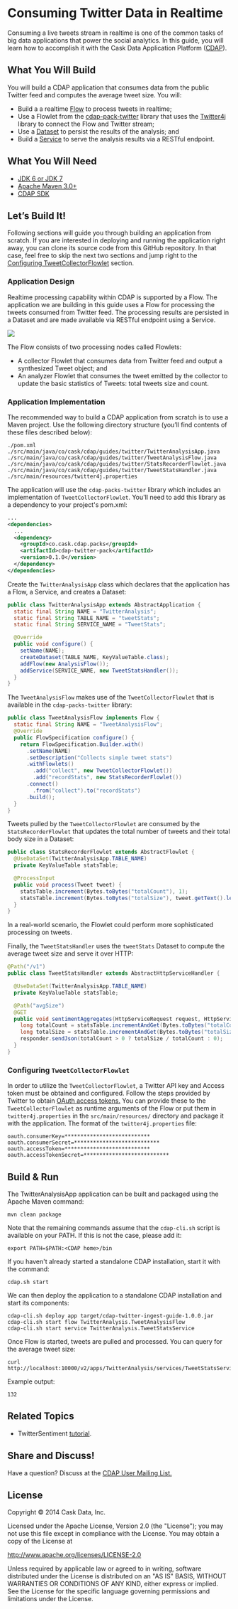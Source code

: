 Consuming Twitter Data in Realtime
==================================

Consuming a live tweets stream in realtime is one of the common tasks
of big data applications that power the social analytics. In this guide,
you will learn how to accomplish it with the Cask Data Application Platform
([CDAP](http://cdap.io)).

What You Will Build
-------------------

You will build a CDAP application that consumes data from the public
Twitter feed and computes the average tweet size. You will:

- Build a a realtime 
  [Flow](http://docs.cdap.io/cdap/current/en/developer-guide/building-blocks/flows-flowlets/flows.html)
  to process tweets in realtime;
- Use a Flowlet from the [cdap-pack-twitter](https://github.com/caskdata/cdap-packs) library that
  uses the [Twitter4j](http://twitter4j.org/) library to connect the Flow and
  Twitter stream;
- Use a 
  [Dataset](http://docs.cdap.io/cdap/current/en/developer-guide/building-blocks/datasets/index.html)
  to persist the results of the analysis; and
- Build a 
  [Service](http://docs.cdap.io/cdap/current/en/developer-guide/building-blocks/services.html)
  to serve the analysis results via a RESTful endpoint.

What You Will Need
------------------

- [JDK 6 or JDK 7](http://www.oracle.com/technetwork/java/javase/downloads/index.html)
- [Apache Maven 3.0+](http://maven.apache.org/)
- [CDAP SDK](http://docs.cdap.io/cdap/current/en/developer-guide/getting-started/standalone/index.html)

Let’s Build It!
---------------

Following sections will guide you through building an application from
scratch. If you are interested in deploying and running the application
right away, you can clone its source code from this GitHub repository.
In that case, feel free to skip the next two sections and jump right to
the [Configuring TweetCollectorFlowlet]() section.

### Application Design

Realtime processing capability within CDAP is supported by a Flow. The
application we are building in this guide uses a Flow for processing the
tweets consumed from Twitter feed. The processing results are persisted
in a Dataset and are made available via RESTful endpoint using a
Service.

![](docs/images/app-design.png)

The Flow consists of two processing nodes called Flowlets:

-   A collector Flowlet that consumes data from Twitter feed and output
    a synthesized Tweet object; and
-   An analyzer Flowlet that consumes the tweet emitted by the collector
    to update the basic statistics of Tweets: total tweets size and
    count.

### Application Implementation

The recommended way to build a CDAP application from scratch is to use a
Maven project. Use the following directory structure (you’ll find
contents of these files described below):

    ./pom.xml
    ./src/main/java/co/cask/cdap/guides/twitter/TwitterAnalysisApp.java
    ./src/main/java/co/cask/cdap/guides/twitter/TweetAnalysisFlow.java
    ./src/main/java/co/cask/cdap/guides/twitter/StatsRecorderFlowlet.java
    ./src/main/java/co/cask/cdap/guides/twitter/TweetStatsHandler.java
    ./src/main/resources/twitter4j.properties

The application will use the `cdap-packs-twitter` library which includes an
implementation of `TweetCollectorFlowlet`. You'll need to add this
library as a dependency to your project's pom.xml:

```xml
...
<dependencies>
  ...
  <dependency>
    <groupId>co.cask.cdap.packs</groupId>
    <artifactId>cdap-twitter-pack</artifactId>
    <version>0.1.0</version>
  </dependency>
</dependencies>
```

Create the `TwitterAnalysisApp` class which declares that the application
has a Flow, a Service, and creates a Dataset:

```java
public class TwitterAnalysisApp extends AbstractApplication {
  static final String NAME = "TwitterAnalysis";
  static final String TABLE_NAME = "tweetStats";
  static final String SERVICE_NAME = "TweetStats";

  @Override
  public void configure() {
    setName(NAME);
    createDataset(TABLE_NAME, KeyValueTable.class);
    addFlow(new AnalysisFlow());
    addService(SERVICE_NAME, new TweetStatsHandler());
  }
}
```

The `TweetAnalysisFlow` makes use of the `TweetCollectorFlowlet` that is
available in the `cdap-packs-twitter` library:

```java
public class TweetAnalysisFlow implements Flow {
  static final String NAME = "TweetAnalysisFlow";
  @Override
  public FlowSpecification configure() {
    return FlowSpecification.Builder.with()
      .setName(NAME)
      .setDescription("Collects simple tweet stats")
      .withFlowlets()
        .add("collect", new TweetCollectorFlowlet())
        .add("recordStats", new StatsRecorderFlowlet())
      .connect()
        .from("collect").to("recordStats")
      .build();
  }
}
```

Tweets pulled by the `TweetCollectorFlowlet` are consumed by the
`StatsRecorderFlowlet` that updates the total number of tweets and their
total body size in a Dataset:

```java
public class StatsRecorderFlowlet extends AbstractFlowlet {
  @UseDataSet(TwitterAnalysisApp.TABLE_NAME)
  private KeyValueTable statsTable;

  @ProcessInput
  public void process(Tweet tweet) {
    statsTable.increment(Bytes.toBytes("totalCount"), 1);
    statsTable.increment(Bytes.toBytes("totalSize"), tweet.getText().length());
  }
}
```

In a real-world scenario, the Flowlet could perform more sophisticated
processing on tweets.

Finally, the `TweetStatsHandler` uses the `tweetStats` Dataset to compute the
average tweet size and serve it over HTTP:

```java
@Path("/v1")
public class TweetStatsHandler extends AbstractHttpServiceHandler {

  @UseDataSet(TwitterAnalysisApp.TABLE_NAME)
  private KeyValueTable statsTable;

  @Path("avgSize")
  @GET
  public void sentimentAggregates(HttpServiceRequest request, HttpServiceResponder responder) throws Exception {
    long totalCount = statsTable.incrementAndGet(Bytes.toBytes("totalCount"), 0);
    long totalSize = statsTable.incrementAndGet(Bytes.toBytes("totalSize"), 0);
    responder.sendJson(totalCount > 0 ? totalSize / totalCount : 0);
  }
}
```

### Configuring `TweetCollectorFlowlet`

In order to utilize the `TweetCollectorFlowlet`, a Twitter API key and
Access token must be obtained and configured. Follow the steps provided
by Twitter to obtain [OAuth access
tokens.](https://dev.twitter.com/oauth/overview/application-owner-access-tokens)
You can provide these to the `TweetCollectorFlowlet` as runtime arguments of
the Flow or put them in `twitter4j.properties` in the
`src/main/resources/` directory and package it with the application. The
format of the `twitter4j.properties` file:

```console
oauth.consumerKey=***************************
oauth.consumerSecret=***************************
oauth.accessToken=***************************
oauth.accessTokenSecret=***************************
```

Build & Run
-----------

The TwitterAnalysisApp application can be built and packaged using the Apache Maven command:

    mvn clean package

Note that the remaining commands assume that the `cdap-cli.sh` script is
available on your PATH. If this is not the case, please add it:

    export PATH=$PATH:<CDAP home>/bin

If you haven't already started a standalone CDAP installation, start it with the command:

    cdap.sh start

We can then deploy the application to a standalone CDAP installation and
start its components:

    cdap-cli.sh deploy app target/cdap-twitter-ingest-guide-1.0.0.jar
    cdap-cli.sh start flow TwitterAnalysis.TweetAnalysisFlow
    cdap-cli.sh start service TwitterAnalysis.TweetStatsService

Once Flow is started, tweets are pulled and processed. You can query for
the average tweet size:

    curl http://localhost:10000/v2/apps/TwitterAnalysis/services/TweetStatsService/methods/v1/avgSize

Example output:

    132

Related Topics
--------------

- TwitterSentiment [tutorial](https://github.com/caskdata/cdap-apps).

Share and Discuss!
------------------

Have a question? Discuss at the [CDAP User Mailing List.](https://groups.google.com/forum/#!forum/cdap-user)

License
-------

Copyright © 2014 Cask Data, Inc.

Licensed under the Apache License, Version 2.0 (the "License"); you may
not use this file except in compliance with the License. You may obtain
a copy of the License at

http://www.apache.org/licenses/LICENSE-2.0

Unless required by applicable law or agreed to in writing, software
distributed under the License is distributed on an "AS IS" BASIS,
WITHOUT WARRANTIES OR CONDITIONS OF ANY KIND, either express or implied.
See the License for the specific language governing permissions and
limitations under the License.

